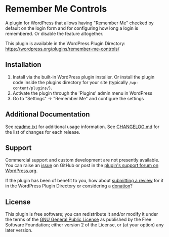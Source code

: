 # Remember Me Controls

A plugin for WordPress that allows having "Remember Me" checked by default on the login form and for configuring how long a login is remembered. Or disable the feature altogether.

This plugin is available in the WordPress Plugin Directory: https://wordpress.org/plugins/remember-me-controls/


## Installation

1. Install via the built-in WordPress plugin installer. Or install the plugin code inside the plugins directory for your site (typically `/wp-content/plugins/`).
2. Activate the plugin through the 'Plugins' admin menu in WordPress
3. Go to "Settings" -> "Remember Me" and configure the settings


## Additional Documentation

See [readme.txt](https://github.com/coffee2code/remember-me-controls/blob/master/readme.txt) for additional usage information. See [CHANGELOG.md](CHANGELOG.md) for the list of changes for each release.


## Support

Commercial support and custom development are not presently available. You can raise an [issue](https://github.com/coffee2code/remember-me-controls/issues) on GitHub or post in the [plugin's support forum on WordPress.org](https://wordpress.org/support/plugin/remember-me-controls/).

If the plugin has been of benefit to you, how about [submitting a review](https://wordpress.org/support/plugin/remember-me-controls/reviews/) for it in the WordPress Plugin Directory or considering a [donation](https://www.paypal.com/cgi-bin/webscr?cmd=_s-xclick&hosted_button_id=6ARCFJ9TX3522)?


## License

This plugin is free software; you can redistribute it and/or modify it under the terms of the [GNU General Public License](https://www.gnu.org/licenses/gpl-2.0.html) as published by the Free Software Foundation; either version 2 of the License, or (at your option) any later version.